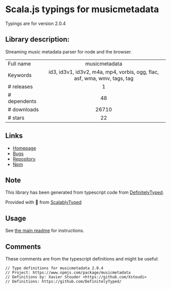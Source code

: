 
# Scala.js typings for musicmetadata

Typings are for version 2.0.4

## Library description:
Streaming music metadata parser for node and the browser.

|                    |                 |
| ------------------ | :-------------: |
| Full name          | musicmetadata |
| Keywords           | id3, id3v1, id3v2, m4a, mp4, vorbis, ogg, flac, asf, wma, wmv, tags, tag |
| # releases         | 1 |
| # dependents       | 48 |
| # downloads        | 26710 |
| # stars            | 22 |

## Links
- [Homepage](https://github.com/leetreveil/musicmetadata#readme)
- [Bugs](https://github.com/leetreveil/musicmetadata/issues)
- [Repository](https://github.com/leetreveil/musicmetadata)
- [Npm](https://www.npmjs.com/package/musicmetadata)
    


## Note
This library has been generated from typescript code from [DefinitelyTyped](https://definitelytyped.org).

Provided with :purple_heart: from [ScalablyTyped](https://github.com/oyvindberg/ScalablyTyped)

## Usage
See [the main readme](../../readme.md) for instructions.

## Comments

These comments are from the typescript definitions and might be useful:
```
// Type definitions for musicmetadata 2.0.4
// Project: https://www.npmjs.com/package/musicmetadata
// Definitions by: Xavier Stouder <https://github.com/Xstoudi>
// Definitions: https://github.com/DefinitelyTyped/

```

